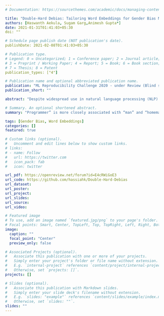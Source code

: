 ```yaml
---
# Documentation: https://sourcethemes.com/academic/docs/managing-content/

title: "Double-Hard Debias: Tailoring Word Embeddings for Gender Bias Mitigation"
authors: [Haswanth Aekula, Sugam Garg,Animesh Gupta*]
date: 2021-01-31T01:41:03+05:30
doi: ""

# Schedule page publish date (NOT publication's date).
publishDate: 2021-02-08T01:41:03+05:30

# Publication type.
# Legend: 0 = Uncategorized; 1 = Conference paper; 2 = Journal article;
# 3 = Preprint / Working Paper; 4 = Report; 5 = Book; 6 = Book section;
# 7 = Thesis; 8 = Patent
publication_types: ["4"]

# Publication name and optional abbreviated publication name.
publication: "ML Reproducibility Challenge 2020 - under Review (Blind submission)"
publication_short: ""

abstract: "Despite widespread use in natural language processing (NLP) tasks, word embeddings have been criticized for inheriting unintended gender bias from training corpora. Previous methods highlight that in word2vec embeddings trained on the Google News dataset, “programmer” is more closely associated with “man” and “homemaker” is more closely associated with “woman”.  Such gender bias has also been shown to propagate in downstream tasks.  Despite plenty of work in this field, with methods ranging from corpus level modification to post-training modifications to embeddings, it remains an unsolved problem. With this work, the authors combine two techniques to reduce gender bias in embeddings. First, they argue that the frequency of words in the corpus adds to the bias. And thus use the work of to remove the frequency component from trained embeddings. Second, they use the hard debias algorithm, to remove the gender direction from the trained embeddings of most biased words. Combining these two techniques, they benchmark the result of their40algorithm by showcasing reduction in bias and limited loss of information in the resultant word embeddings."

# Summary. An optional shortened abstract.
summary: "Programmer” is more closely associated with “man” and “homemaker” is more closely associated with “woman”.  Such gender bias has also been shown to propagate in downstream tasks."

tags: [Gender Bias, Word Embeddings]
categories: []
featured: true

# Custom links (optional).
#   Uncomment and edit lines below to show custom links.
# links:
# - name: Follow
#   url: https://twitter.com
#   icon_pack: fab
#   icon: twitter

url_pdf: https://openreview.net/forum?id=E4cRWiGoE3
url_code: https://github.com/hassiahk/Double-Hard-Debias
url_dataset:
url_poster:
url_project:
url_slides:
url_source:
url_video:

# Featured image
# To use, add an image named `featured.jpg/png` to your page's folder. 
# Focal points: Smart, Center, TopLeft, Top, TopRight, Left, Right, BottomLeft, Bottom, BottomRight.
image:
  caption: ""
  focal_point: "Center"
  preview_only: false

# Associated Projects (optional).
#   Associate this publication with one or more of your projects.
#   Simply enter your project's folder or file name without extension.
#   E.g. `internal-project` references `content/project/internal-project/index.md`.
#   Otherwise, set `projects: []`.
projects: []

# Slides (optional).
#   Associate this publication with Markdown slides.
#   Simply enter your slide deck's filename without extension.
#   E.g. `slides: "example"` references `content/slides/example/index.md`.
#   Otherwise, set `slides: ""`.
slides: ""
---
```

